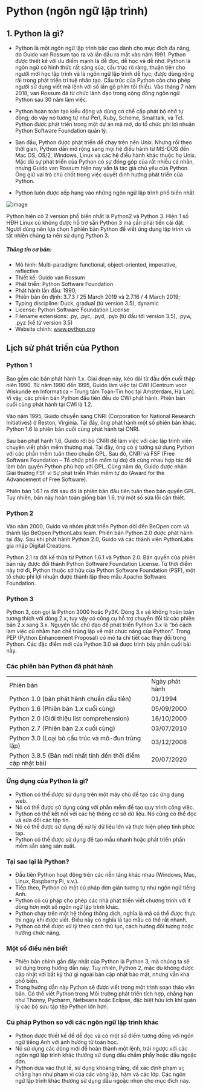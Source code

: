# Python (ngôn ngữ lập trình)
## 1. Python là gì?
- Python là một ngôn ngữ lập trình bậc cao dành cho mục đích đa năng, do Guido van Rossum tạo ra và lần đầu ra mắt vào năm 1991.
 Python được thiết kế với ưu điểm mạnh là dễ đọc, dễ học và dễ nhớ. Python là ngôn ngữ có hình thức rất sáng sủa, cấu trúc rõ ràng, thuận tiện cho 
 người mới học lập trình và là ngôn ngữ lập trình dễ học; được dùng rộng rãi trong phát triển trí tuệ nhân tạo. Cấu trúc của Python còn cho phép người sử 
dụng viết mã lệnh với số lần gõ phím tối thiểu. Vào tháng 7 năm 2018, van Rossum đã từ chức lãnh đạo trong cộng đồng ngôn ngữ Python sau 30 năm làm việc.

- Python hoàn toàn tạo kiểu động và dùng cơ chế cấp phát bộ nhớ tự động; do vậy nó tương tự như Perl, Ruby, Scheme, Smalltalk, và Tcl. 
Python được phát triển trong một dự án mã mở, do tổ chức phi lợi nhuận Python Software Foundation quản lý.

- Ban đầu, Python được phát triển để chạy trên nền Unix. Nhưng rồi theo thời gian, Python dần mở rộng sang mọi hệ điều hành từ MS-DOS đến 
Mac OS, OS/2, Windows, Linux và các hệ điều hành khác thuộc họ Unix. Mặc dù sự phát triển của Python có sự đóng góp của rất nhiều cá nhân,
nhưng Guido van Rossum hiện nay vẫn là tác giả chủ yếu của Python. Ông giữ vai trò chủ chốt trong việc quyết định hướng phát triển của Python.

- Python luôn được xếp hạng vào những ngôn ngữ lập trình phổ biến nhất

![image](https://user-images.githubusercontent.com/105496635/182570228-17d7560d-34dd-438f-99d2-004609b1f49e.png)


Python hiện có 2 version phổ biến nhất là Python2 và Python 3. Hiện 1 số HĐH Linux cũ không được hỗ trợ sẵn Python 3 mà cần phải tiến cài đặt. Người dùng nên  lựa chọn 1 phiên bản Python để viết ứng dụng  lập trình và tất nhiên chúng ta nên sử dụng Python 3.

##### Thông tin cơ bản:
- Mô hình: Multi-paradigm: functional, object-oriented, imperative,  reflective
- Thiết kế: Guido van Rossum
- Phát triển: Python Software Foundation
- Phát hành lần đầu: 1990;
- Phiên bản ổn định: 3.7.3 / 25 March 2019 và  2.7.16 / 4 March 2019;
- Typing discipline: Duck, gradual (từ version 3.5), dynamic
- License: Python Software Foundation License
- Filename extensions: .py, .pyc, .pyd, .pyo (từ đầu tới version 3.5), .pyw, .pyz (kể từ version 3.5)
- Website chính: www.python.org






## Lịch sử phát triển của Python
### Python 1
Bao gồm các bản phát hành 1.x. Giai đoạn này, kéo dài từ đầu đến cuối thập niên 1990. Từ năm 1990 đến 1995, Guido làm việc tại CWI (Centrum voor Wiskunde en Informatica – Trung tâm Toán-Tin học tại Amsterdam, Hà Lan). Vì vậy, các phiên bản Python đầu tiên đều do CWI phát hành. Phiên bản cuối cùng phát hành tại CWI là 1.2.

Vào năm 1995, Guido chuyển sang CNRI (Corporation for National Research Initiatives) ở Reston, Virginia. Tại đây, ông phát hành một số phiên bản khác. Python 1.6 là phiên bản cuối cùng phát hành tại CNRI.

Sau bản phát hành 1.6, Guido rời bỏ CNRI để làm việc với các lập trình viên chuyên viết phần mềm thương mại. Tại đây, ông có ý tưởng sử dụng Python với các phần mềm tuân theo chuẩn GPL. Sau đó, CNRI và FSF (Free Software Foundation – Tổ chức phần mềm tự do) đã cùng nhau hợp tác để làm bản quyền Python phù hợp với GPL. Cùng năm đó, Guido được nhận Giải thưởng FSF vì Sự phát triển Phần mềm tự do (Award for the Advancement of Free Software).

Phiên bản 1.6.1 ra đời sau đó là phiên bản đầu tiên tuân theo bản quyền GPL. Tuy nhiên, bản này hoàn toàn giống bản 1.6, trừ một số sửa lỗi cần thiết.

### Python 2
Vào năm 2000, Guido và nhóm phát triển Python dời đến BeOpen.com và thành lập BeOpen PythonLabs team. Phiên bản Python 2.0 được phát hành tại đây. Sau khi phát hành Python 2.0, Guido và các thành viên PythonLabs gia nhập Digital Creations.

Python 2.1 ra đời kế thừa từ Python 1.6.1 và Python 2.0. Bản quyền của phiên bản này được đổi thành Python Software Foundation License. Từ thời điểm này trở đi, Python thuộc sở hữu của Python Software Foundation (PSF), một tổ chức phi lợi nhuận được thành lập theo mẫu Apache Software Foundation.

### Python 3
Python 3, còn gọi là Python 3000 hoặc Py3K: Dòng 3.x sẽ không hoàn toàn tương thích với dòng 2.x, tuy vậy có công cụ hỗ trợ chuyển đổi từ các phiên bản 2.x sang 3.x. Nguyên tắc chủ đạo để phát triển Python 3.x là “bỏ cách làm việc cũ nhằm hạn chế trùng lặp về mặt chức năng của Python”. Trong PEP (Python Enhancement Proposal) có mô tả chi tiết các thay đổi trong Python. Các đặc điểm mới của Python 3.0 sẽ được trình bày phần cuối bài này.

### Các phiên bản Python đã phát hành

|  |  |
| - | - |
|Phiên bản |	Ngày phát hành|
|Python 1.0 (bản phát hành chuẩn đầu tiên)|01/1994|
|Python 1.6 (Phiên bản 1.x cuối cùng)|05/09/2000|
|Python 2.0 (Giới thiệu list comprehension)|16/10/2000|
|Python 2.7 (Phiên bản 2.x cuối cùng)	|03/07/2010|
|Python 3.0 (Loại bỏ cấu trúc và mô-đun trùng lặp)|03/12/2008|
|Python 3.8.5 (Bản mới nhất tính đến thời điểm cập nhật bài)|	20/07/2020|


### Ứng dụng của Python là gì?
- Python có thể được sử dụng trên một máy chủ để tạo các ứng dụng web.
- Nó có thể được sử dụng cùng với phần mềm để tạo quy trình công việc.
- Python có thể kết nối với các hệ thống cơ sở dữ liệu. Nó cũng có thể đọc và sửa đổi các tập tin.
- Nó có thể được sử dụng để xử lý dữ liệu lớn và thực hiện phép tính phức tạp.
- Python có thể được sử dụng để tạo mẫu nhanh hoặc phát triển phần mềm sẵn sàng sản xuất.

### Tại sao lại là Python?
- Đầu tiên Python hoạt động trên các nền tảng khác nhau (Windows, Mac, Linux, Raspberry Pi, v.v.).
- Tiếp theo, Python có một cú pháp đơn giản tương tự như ngôn ngữ tiếng Anh.
- Python có cú pháp cho phép các nhà phát triển viết chương trình với ít dòng hơn một số ngôn ngữ lập trình khác.
- Python chạy trên một hệ thống thông dịch, nghĩa là mã có thể được thực thi ngay khi được viết. Điều này có nghĩa là tạo mẫu có thể rất nhanh.
- Python có thể được xử lý theo cách thủ tục, cách hướng đối tượng hoặc hướng chức năng.


### Một số điều nên biết
- Phiên bản chính gần đây nhất của Python là Python 3, mà chúng ta sẽ sử dụng trong hướng dẫn này. Tuy nhiên, Python 2, mặc dù không được cập nhật với bất kỳ thứ gì ngoài bản cập nhật bảo mật, nhưng vẫn khá phổ biến.
- Trong hướng dẫn này Python sẽ được viết trong một trình soạn thảo văn bản. Có thể viết Python trong Môi trường phát triển tích hợp, chẳng hạn như Thonny, Pycharm, Netbeans hoặc Eclipse, đặc biệt hữu ích khi quản lý các bộ sưu tập tệp Python lớn hơn.


### Cú pháp Python so với các ngôn ngữ lập trình khác
- Python được thiết kế để dễ đọc và có một số điểm tương đồng với ngôn ngữ tiếng Anh với ảnh hưởng từ toán học.
- Nó sử dụng các dòng mới để hoàn thành một lệnh, trái ngược với các ngôn ngữ lập trình khác thường sử dụng dấu chấm phẩy hoặc dấu ngoặc đơn.
- Python dựa vào thụt lề, sử dụng khoảng trắng, để xác định phạm vi; chẳng hạn như phạm vi của các vòng lặp, hàm  và các lớp. Các ngôn ngữ lập trình khác thường sử dụng dấu ngoặc nhọn cho mục đích này.
